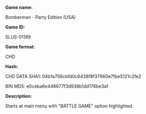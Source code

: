 ﻿**Game name:**

Bomberman - Party Edition (USA)

**Game ID:**

SLUS-01189

**Game format:**

CHD

**Hash:**

CHD DATA SHA1: 04b1a756cbfd0c6438f8f37960e7fbe5121c2fe2

BIN MD5: e0ceba6e448677f3d938b1dd176be3af

**Description:**

Starts at main menu with "BATTLE GAME" option highlighted.